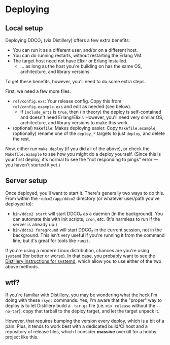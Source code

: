 # Deploying

## Local setup

Deploying DDCO₂ (via Distillery) offers a few extra benefits:

* You can run it as a different user, and/or on a different host.
* You can do running restarts, without restarting the Erlang VM.
* The target host need not have Elixir or Erlang installed.
  * … as long as the host you're building on has the same OS, architecture, and library versions.

To get these benefits, however, you'll need to do some extra steps.

First, we need a few more files:

* `rel/config.exs`: Your release config.  Copy this from `rel/config.example.exs` and edit as needed (see below).
  * If `include_erts` is `true`, then (in theory) the deploy is self-contained and doesn't need Erlang/Elixir.  However, you'll need very similar OS, architecture, and library versions to make this work.
* (optional) `Makefile`: Makes deploying easier.  Copy `Makefile.example`, (optionally) rename one of the `deploy_*` targets to just `deploy`, and delete the rest.

Now, either run `make deploy` (if you did all of the above), or check the `Makefile.example` to see how you might do a deploy yourself.  (Since this is your first deploy, it's normal to see the "not responding to pings" error — you haven't started it yet.)

## Server setup

Once deployed, you'll want to start it.  There's generally two ways to do this.  From within the `~ddco2/app/ddco2` directory (or whatever user/path you've deployed to):

* `bin/ddco2 start` will start DDCO₂ as a daemon (in the background).  You can automate this with init scripts, `cron`, etc.  (It's harmless to run if the server is already up.)
* `bin/ddco2 foreground` will start DDCO₂ in the current session, not in the background.  This isn't very useful if you're running it from the command line, but it's great for tools like `runit`.

If you're using a modern Linux distribution, chances are you're using `systemd` (for better or worse).  In that case, you probably want to see [the Distillery instructions for systemd](https://github.com/bitwalker/distillery/blob/master/docs/Use%20With%20systemd.md), which allow you to use either of the two above methods.

## wtf?

If you're familiar with Distillery, you may be wondering what the heck I'm doing with these `rsync` commands.  Yes, I'm aware that the "proper" way to deploy is to let Distillery build a `.tar.gz` file (i.e. `mix release` without the `--no-tar`), copy that tarball to the deploy target, and let the target unpack it.

However, that requires bumping the version every deploy, which is a bit of a pain.  Plus, it tends to work best with a dedicated build/CI host and a repository of release files, which I consider **massive** overkill for a hobby project like this.
